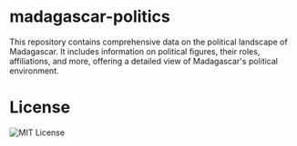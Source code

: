 # madagascar-politics

This repository contains comprehensive data on the political landscape of Madagascar. It includes information on political figures, their roles, affiliations, and more, offering a detailed view of Madagascar's political environment.

# License

![MIT License](https://img.shields.io/badge/license-MIT-blue.svg)